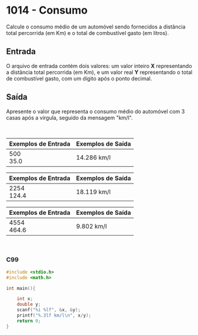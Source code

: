 1014 - Consumo
==============

Calcule o consumo médio de um automóvel sendo fornecidos a distância total percorrida (em Km) e o total de combustível gasto (em litros).

Entrada
-------

O arquivo de entrada contém dois valores: um valor inteiro **X** representando a distância total percorrida (em Km), e um valor real **Y** representando o total de combustível gasto, com um dígito após o ponto decimal.

Saída
-----

Apresente o valor que representa o consumo médio do automóvel com 3 casas após a vírgula, seguido da mensagem "km/l".

&nbsp;

| Exemplos de Entrada      | Exemplos de Saída        |
|--------------------------|--------------------------|
| 500 <br/> 35.0           | 14.286 km/l              |

| Exemplos de Entrada      | Exemplos de Saída        |
|--------------------------|--------------------------|
| 2254 <br/> 124.4         | 18.119 km/l              |

| Exemplos de Entrada      | Exemplos de Saída        |
|--------------------------|--------------------------|
| 4554 <br/> 464.6         | 9.802 km/l               |

&nbsp;

### C99

```c
#include <stdio.h>
#include <math.h>

int main(){

    int x;
    double y;
    scanf("%i %lf", &x, &y);
    printf("%.3lf km/l\n", x/y);
    return 0;
}
```

